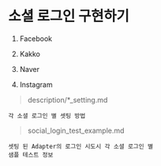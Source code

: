 # 소셜 로그인 구현하기

1. Facebook

2. Kakko

3. Naver

4. Instagram

> description/*_setting.md

```
각 소셜 로그인 별 셋팅 방법
```

> social_login_test_example.md

```
셋팅 된 Adapter의 로그인 시도시 각 소셜 로그인 별  
샘플 테스트 정보
```

